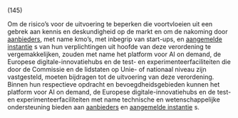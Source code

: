 (145)

Om de risico’s voor de uitvoering te beperken die voortvloeien uit een gebrek aan kennis en deskundigheid op de markt en om de nakoming door [aanbieders](a3.md#^aanbieder), met name kmo’s, met inbegrip van start-ups, en [aangemelde instantie](a3.md#^aanins) s van hun verplichtingen uit hoofde van deze verordening te vergemakkelijken, zouden met name het platform voor AI on demand, de Europese digitale-innovatiehubs en de test- en experimenteerfaciliteiten die door de Commissie en de lidstaten op Unie- of nationaal niveau zijn vastgesteld, moeten bijdragen tot de uitvoering van deze verordening. Binnen hun respectieve opdracht en bevoegdheidsgebieden kunnen het platform voor AI on demand, de Europese digitale-innovatiehubs en de test- en experimenteerfaciliteiten met name technische en wetenschappelijke ondersteuning bieden aan [aanbieders](a3.md#^aanbieder) en [aangemelde instantie](a3.md#^aanins) s.